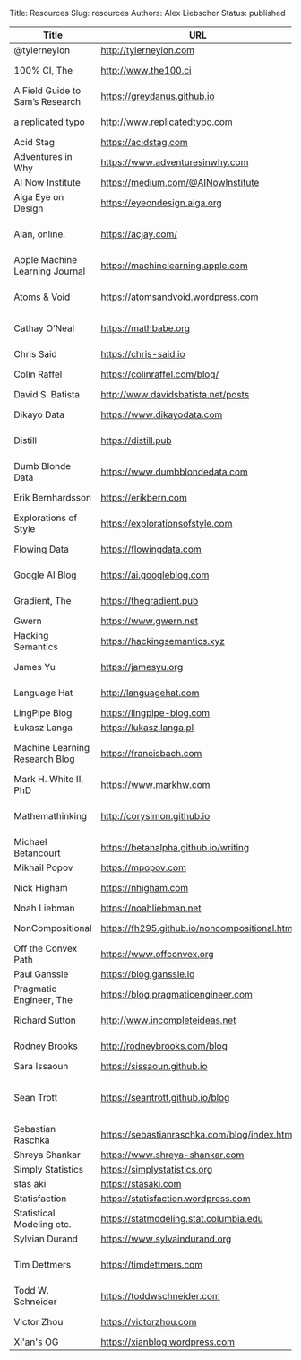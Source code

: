 Title: Resources
Slug: resources
Authors: Alex Liebscher
Status: published

<!-- \| (.+?)\s+\| <(.+?)\/?>\s+\| (.+?)\s+\| -->

<section class="uk-section">
    <div class="uk-container uk-width-2-3">
        <table class="uk-table uk-table-striped uk-table-small">
            <thead>
                <tr>
                    <th>Title</th>
                    <th>URL</th>
                    <th>Topics</th>
                </tr>
            </thead>
            <tbody>
                <tr><td>@tylerneylon</td><td><a href="http://tylerneylon.com" target="_new">http://tylerneylon.com</a></td><td>[Philosophy / CS]</td></tr>
                <tr><td>100% CI, The</td><td><a href="http://www.the100.ci" target="_new">http://www.the100.ci</a></td><td>[Statistics / Academia]</td></tr>
                <tr><td>A Field Guide to Sam’s Research</td><td><a href="https://greydanus.github.io" target="_new">https://greydanus.github.io</a></td><td>[Machine Learning]</td></tr>
                <tr><td>a replicated typo</td><td><a href="http://www.replicatedtypo.com" target="_new">http://www.replicatedtypo.com</a></td><td>[Evolution / Linguistics]</td></tr>
                <tr><td>Acid Stag</td><td><a href="https://acidstag.com" target="_new">https://acidstag.com</a></td><td>[Music News]</td></tr>
                <tr><td>Adventures in Why</td><td><a href="https://www.adventuresinwhy.com" target="_new">https://www.adventuresinwhy.com</a></td><td>[Data Science]</td></tr>
                <tr><td>AI Now Institute</td><td><a href="https://medium.com/@AINowInstitute" target="_new">https://medium.com/@AINowInstitute</a></td><td>[AI / Philosophy]</td></tr>
                <tr><td>Aiga Eye on Design</td><td><a href="https://eyeondesign.aiga.org" target="_new">https://eyeondesign.aiga.org</a></td><td>[Design]</td></tr>
                <tr><td>Alan, online.</td><td><a href="https://acjay.com/" target="_new">https://acjay.com/</a></td><td>[Software / Management / Entrepreneurship]</td></tr>
                <tr><td>Apple Machine Learning Journal</td><td><a href="https://machinelearning.apple.com" target="_new">https://machinelearning.apple.com</a></td><td>[Machine Learning]</td></tr>
                <tr><td>Atoms & Void</td><td><a href="https://atomsandvoid.wordpress.com" target="_new">https://atomsandvoid.wordpress.com</a></td><td>[Topology / Geometry / Philosophy]</td></tr>
                <tr><td>Cathay O’Neal</td><td><a href="https://mathbabe.org" target="_new">https://mathbabe.org</a></td><td>[Data Science / AI]</td></tr>
                <tr><td>Chris Said</td><td><a href="https://chris-said.io" target="_new">https://chris-said.io</a></td><td>[Statistics / Technology]</td></tr>
                <tr><td>Colin Raffel</td><td><a href="https://colinraffel.com/blog/" target="_new">https://colinraffel.com/blog/</a></td><td>[ML]</td></tr>
                <tr><td>David S. Batista</td><td><a href="http://www.davidsbatista.net/posts" target="_new">http://www.davidsbatista.net/posts</a></td><td>[Machine Learning / NLP]</td></tr>
                <tr><td>Dikayo Data</td><td><a href="https://www.dikayodata.com" target="_new">https://www.dikayodata.com</a></td><td>[Data Science]</td></tr>
                <tr><td>Distill</td><td><a href="https://distill.pub" target="_new">https://distill.pub</a></td><td>[Machine Learning / Academia]</td></tr>
                <tr><td>Dumb Blonde Data</td><td><a href="https://www.dumbblondedata.com" target="_new">https://www.dumbblondedata.com</a></td><td>[Data Science]</td></tr>
                <tr><td>Erik Bernhardsson</td><td><a href="https://erikbern.com" target="_new">https://erikbern.com</a></td><td>[Business / Optimization]</td></tr>
                <tr><td>Explorations of Style</td><td><a href="https://explorationsofstyle.com" target="_new">https://explorationsofstyle.com</a></td><td>[Writing / Academia]</td></tr>
                <tr><td>Flowing Data</td><td><a href="https://flowingdata.com" target="_new">https://flowingdata.com</a></td><td>[Statistics / Visualization]</td></tr>
                <tr><td>Google AI Blog</td><td><a href="https://ai.googleblog.com" target="_new">https://ai.googleblog.com</a></td><td>[Machine Learning]</td></tr>
                <tr><td>Gradient, The</td><td><a href="https://thegradient.pub" target="_new">https://thegradient.pub</a></td><td>[Machine Learning / AI]</td></tr>
                <tr><td>Gwern</td><td><a href="https://www.gwern.net" target="_new">https://www.gwern.net</a></td><td>[Lots]</td></tr>
                <tr><td>Hacking Semantics</td><td><a href="https://hackingsemantics.xyz" target="_new">https://hackingsemantics.xyz</a></td><td>[NLP / Academia]</td></tr>
                <tr><td>James Yu</td><td><a href="https://jamesyu.org" target="_new">https://jamesyu.org</a></td><td>[Science Fiction / Writing]</td></tr>
                <tr><td>Language Hat</td><td><a href="http://languagehat.com" target="_new">http://languagehat.com</a></td><td>[Linguistics / Language]</td></tr>
                <tr><td>LingPipe Blog</td><td><a href="https://lingpipe-blog.com" target="_new">https://lingpipe-blog.com</a></td><td>[NLP / CS]</td></tr>
                <tr><td>Łukasz Langa</td><td><a href="https://lukasz.langa.pl/" target="_new">https://lukasz.langa.pl</a></td><td>[Python]</td></tr>
                <tr><td>Machine Learning Research Blog</td><td><a href="https://francisbach.com" target="_new">https://francisbach.com</a></td><td>[Machine Learning / Optimization]</td></tr>
                <tr><td>Mark H. White II, PhD</td><td><a href="https://www.markhw.com" target="_new">https://www.markhw.com</a></td><td>[Statistics / Data Science]</td></tr>
                <tr><td>Mathemathinking</td><td><a href="http://corysimon.github.io" target="_new">http://corysimon.github.io</a></td><td>[Probability / Machine Learning / Chemistry]</td></tr>
                <tr><td>Michael Betancourt</td><td><a href="https://betanalpha.github.io/writing" target="_new">https://betanalpha.github.io/writing</a></td><td>[Probability / Statistics]</td></tr>
                <tr><td>Mikhail Popov</td><td><a href="https://mpopov.com" target="_new">https://mpopov.com</a></td><td>[R / Statistics]</td></tr>
                <tr><td>Nick Higham</td><td><a href="https://nhigham.com" target="_new">https://nhigham.com</a></td><td>[Applied Mathematics]</td></tr>
                <tr><td>Noah Liebman</td><td><a href="https://noahliebman.net" target="_new">https://noahliebman.net</a></td><td>[Probability]</td></tr>
                <tr><td>NonCompositional</td><td><a href="https://fh295.github.io/noncompositional.html" target="_new">https://fh295.github.io/noncompositional.html</a></td><td>[Cognitive Science / AI]</td></tr>
                <tr><td>Off the Convex Path</td><td><a href="https://www.offconvex.org" target="_new">https://www.offconvex.org</a></td><td>[Machine Learning]</td></tr>
                <tr><td>Paul Ganssle</td><td><a href="https://blog.ganssle.io/" target="_new">https://blog.ganssle.io</a></td><td>[Python]</td></tr>
                <tr><td>Pragmatic Engineer, The</td><td><a href="https://blog.pragmaticengineer.com" target="_new">https://blog.pragmaticengineer.com</a></td><td>[Software Engineering]</td></tr>
                <tr><td>Richard Sutton</td><td><a href="http://www.incompleteideas.net" target="_new">http://www.incompleteideas.net</a></td><td>[Reinforcement Learning / AI]</td></tr>
                <tr><td>Rodney Brooks</td><td><a href="http://rodneybrooks.com/blog" target="_new">http://rodneybrooks.com/blog</a></td><td>[CS / AI / Robotics]</td></tr>
                <tr><td>Sara Issaoun</td><td><a href="https://sissaoun.github.io/" target="_new">https://sissaoun.github.io</a></td><td>[Astronomy]</td></tr>
                <tr><td>Sean Trott</td><td><a href="https://seantrott.github.io/blog" target="_new">https://seantrott.github.io/blog</a></td><td>[Cognitive Science / Language / Statistics]</td></tr>
                <tr><td>Sebastian Raschka</td><td><a href="https://sebastianraschka.com/blog/index.html" target="_new">https://sebastianraschka.com/blog/index.html</a></td><td>[Machine Learning]</td></tr>
                <tr><td>Shreya Shankar</td><td><a href="https://www.shreya-shankar.com" target="_new">https://www.shreya-shankar.com</a></td><td>[ML / Academia]</td></tr>
                <tr><td>Simply Statistics</td><td><a href="https://simplystatistics.org" target="_new">https://simplystatistics.org</a></td><td>[Statistics]</td></tr>
                <tr><td>stas aki</td><td><a href="https://stasaki.com" target="_new">https://stasaki.com</a></td><td>[Design]</td></tr>
                <tr><td>Statisfaction</td><td><a href="https://statisfaction.wordpress.com" target="_new">https://statisfaction.wordpress.com</a></td><td>[Statistics]</td></tr>
                <tr><td>Statistical Modeling etc.</td><td><a href="https://statmodeling.stat.columbia.edu" target="_new">https://statmodeling.stat.columbia.edu</a></td><td>[Statistics]</td></tr>
                <tr><td>Sylvian Durand</td><td><a href="https://www.sylvaindurand.org" target="_new">https://www.sylvaindurand.org</a></td><td>[CSS / Web Dev]</td></tr>
                <tr><td>Tim Dettmers</td><td><a href="https://timdettmers.com" target="_new">https://timdettmers.com</a></td><td>[Machine Learning / Academia]</td></tr>
                <tr><td>Todd W. Schneider</td><td><a href="https://toddwschneider.com" target="_new">https://toddwschneider.com</a></td><td>[Data Science]</td></tr>
                <tr><td>Victor Zhou</td><td><a href="https://victorzhou.com" target="_new">https://victorzhou.com</a></td><td>[Machine Learning]</td></tr>
                <tr><td>Xi'an's OG</td><td><a href="https://xianblog.wordpress.com" target="_new">https://xianblog.wordpress.com</a></td><td>[Statistics]</td></tr>
            </tbody>
        </table>
    </div>
</section>